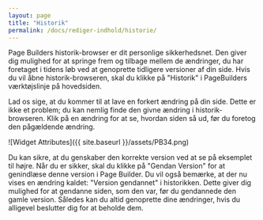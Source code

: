 ```yaml
---
layout: page
title: "Historik"
permalink: /docs/rediger-indhold/historie/
---
```



Page Builders historik-browser er dit personlige sikkerhedsnet. Den giver dig mulighed for at springe frem og tilbage mellem de ændringer, du har foretaget i tidens løb ved at genoprette tidligere versioner af din side. Hvis du vil åbne historik-browseren, skal du klikke på "Historik" i PageBuilders værktøjslinje på hovedsiden.

Lad os sige, at du kommer til at lave en forkert ændring på din side. Dette er ikke et problem; du kan nemlig finde den givne ændring i historik-browseren. Klik på en ændring for at se, hvordan siden så ud, før du foretog den pågældende ændring.

![Widget Attributes]({{ site.baseurl }}/assets/PB34.png)

Du kan sikre, at du genskaber den korrekte version ved at se på eksemplet til højre. Når du er sikker, skal du klikke på "Gendan Version" for at genindlæse denne version i Page Builder. Du vil også bemærke, at der nu vises en ændring kaldet: "Version gendannet" i historikken. Dette giver dig mulighed for at gendanne siden, som den var, før du gendannede den gamle version. Således kan du altid genoprette dine ændringer, hvis du alligevel beslutter dig for at beholde dem.
